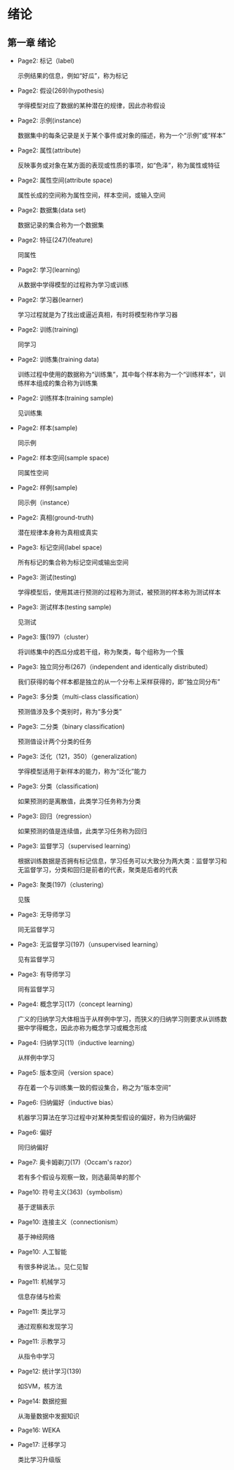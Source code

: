# 绪论

## 第一章 绪论

* Page2: 标记（label\)

  示例结果的信息，例如“好瓜”，称为标记

* Page2: 假设\(269\)\(hypothesis\)

  学得模型对应了数据的某种潜在的规律，因此亦称假设

* Page2: 示例\(instance\)

  数据集中的每条记录是关于某个事件或对象的描述，称为一个“示例”或“样本”

* Page2: 属性\(attribute\)

  反映事务或对象在某方面的表现或性质的事项，如“色泽”，称为属性或特征

* Page2: 属性空间\(attribute space\)

  属性长成的空间称为属性空间，样本空间，或输入空间

* Page2: 数据集\(data set\)

  数据记录的集合称为一个数据集

* Page2: 特征\(247\)\(feature\)

  同属性

* Page2: 学习\(learning\)

  从数据中学得模型的过程称为学习或训练

* Page2: 学习器\(learner\)

  学习过程就是为了找出或逼近真相，有时将模型称作学习器

* Page2: 训练\(training\)

  同学习

* Page2: 训练集\(training data\)

  训练过程中使用的数据称为“训练集”，其中每个样本称为一个“训练样本”，训练样本组成的集合称为训练集

* Page2: 训练样本\(training sample\)

  见训练集

* Page2: 样本\(sample\)

  同示例

* Page2: 样本空间\(sample space\)

  同属性空间

* Page2: 样例\(sample\)

  同示例（instance）

* Page2: 真相\(ground-truth\)

  潜在规律本身称为真相或真实

* Page3: 标记空间\(label space\)

  所有标记的集合称为标记空间或输出空间

* Page3: 测试\(testing\)

  学得模型后，使用其进行预测的过程称为测试，被预测的样本称为测试样本

* Page3: 测试样本\(testing sample\)

  见测试

* Page3: 簇\(197\)（cluster）

  将训练集中的西瓜分成若干组，称为聚类，每个组称为一个簇

* Page3: 独立同分布\(267\)（independent and identically distributed）

  我们获得的每个样本都是独立的从一个分布上采样获得的，即“独立同分布”

* Page3: 多分类（multi-class classification）

  预测值涉及多个类别时，称为“多分类”

* Page3: 二分类（binary classification\)

  预测值设计两个分类的任务

* Page3: 泛化（121，350）（generalization\)

  学得模型适用于新样本的能力，称为“泛化”能力

* Page3: 分类（classification\)

  如果预测的是离散值，此类学习任务称为分类

* Page3: 回归（regression）

  如果预测的值是连续值，此类学习任务称为回归

* Page3: 监督学习（supervised learning）

  根据训练数据是否拥有标记信息，学习任务可以大致分为两大类：监督学习和无监督学习，分类和回归是前者的代表，聚类是后者的代表

* Page3: 聚类\(197\)（clustering）

  见簇

* Page3: 无导师学习

  同无监督学习

* Page3: 无监督学习\(197\)（unsupervised learning）

  见有监督学习

* Page3: 有导师学习

  同有监督学习

* Page4: 概念学习\(17\)（concept learning）

  广义的归纳学习大体相当于从样例中学习，而狭义的归纳学习则要求从训练数据中学得概念，因此亦称为概念学习或概念形成

* Page4: 归纳学习\(11\)（inductive learning）

  从样例中学习

* Page5: 版本空间（version space）

  存在着一个与训练集一致的假设集合，称之为“版本空间”

* Page6: 归纳偏好（inductive bias）

  机器学习算法在学习过程中对某种类型假设的偏好，称为归纳偏好

* Page6: 偏好

  同归纳偏好

* Page7: 奥卡姆剃刀\(17\)（Occam's razor）

  若有多个假设与观察一致，则选最简单的那个

* Page10: 符号主义\(363\)（symbolism）

  基于逻辑表示

* Page10: 连接主义（connectionism）

  基于神经网络

* Page10: 人工智能

  有很多种说法。。见仁见智

* Page11: 机械学习

  信息存储与检索

* Page11: 类比学习

  通过观察和发现学习

* Page11: 示教学习

  从指令中学习

* Page12: 统计学习\(139\)

  如SVM，核方法

* Page14: 数据挖掘

  从海量数据中发掘知识

* Page16: WEKA
* Page17: 迁移学习

  类比学习升级版

